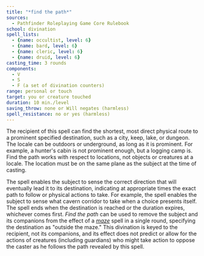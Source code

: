 ```yaml
---
title: "*find the path*"
sources:
  - Pathfinder Roleplaying Game Core Rulebook
school: divination
spell_lists:
  - {name: occultist, level: 6}
  - {name: bard, level: 6}
  - {name: cleric, level: 6}
  - {name: druid, level: 6}
casting_time: 3 rounds
components:
  - V
  - S
  - F (a set of divination counters)
range: personal or touch
target: you or creature touched
duration: 10 min./level
saving_throw: none or Will negates (harmless)
spell_resistance: no or yes (harmless)
---
```


The recipient of this spell can find the shortest, most direct physical route to a prominent specified destination, such as a city, keep, lake, or dungeon. The locale can be outdoors or underground, as long as it is prominent. For example, a hunter's cabin is not prominent enough, but a logging camp is. Find the path works with respect to locations, not objects or creatures at a locale. The location must be on the same plane as the subject at the time of casting.

The spell enables the subject to sense the correct direction that will eventually lead it to its destination, indicating at appropriate times the exact path to follow or physical actions to take. For example, the spell enables the subject to sense what cavern corridor to take when a choice presents itself. The spell ends when the destination is reached or the duration expires, whichever comes first. *Find the path* can be used to remove the subject and its companions from the effect of a [*maze*](/spells/maze/) spell in a single round, specifying the destination as "outside the maze." This divination is keyed to the recipient, not its companions, and its effect does not predict or allow for the actions of creatures (including guardians) who might take action to oppose the caster as he follows the path revealed by this spell.

